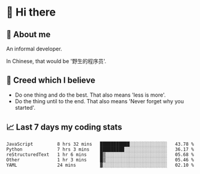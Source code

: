 # 👋 Hi there

## :speech_balloon: About me

An informal developer.

In Chinese, that would be '野生的程序员'.

## :see_no_evil: Creed which I believe

- Do one thing and do the best. That also means 'less is more'.
- Do the thing until to the end. That also means 'Never forget why you started'.

## :chart_with_upwards_trend: Last 7 days my coding stats

<!--START_SECTION:waka-->
```text
JavaScript         8 hrs 32 mins   ███████████░░░░░░░░░░░░░░   43.78 % 
Python             7 hrs 3 mins    █████████░░░░░░░░░░░░░░░░   36.17 % 
reStructuredText   1 hr 6 mins     █▒░░░░░░░░░░░░░░░░░░░░░░░   05.68 % 
Other              1 hr 3 mins     █▒░░░░░░░░░░░░░░░░░░░░░░░   05.46 % 
YAML               24 mins         ▓░░░░░░░░░░░░░░░░░░░░░░░░   02.10 % 
```
<!--END_SECTION:waka-->
